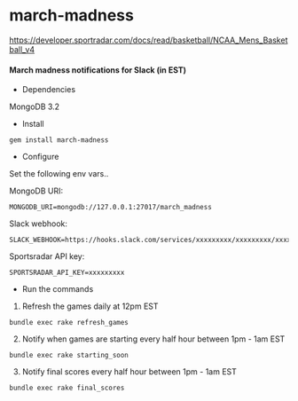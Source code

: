 # march-madness
https://developer.sportradar.com/docs/read/basketball/NCAA_Mens_Basketball_v4

#### March madness notifications for Slack (in EST)

* Dependencies

MongoDB 3.2

* Install

```
gem install march-madness
```

* Configure

Set the following env vars..

MongoDB URI:
```
MONGODB_URI=mongodb://127.0.0.1:27017/march_madness
```

Slack webhook:
```
SLACK_WEBHOOK=https://hooks.slack.com/services/xxxxxxxxx/xxxxxxxxx/xxxxxxxxx
```

Sportsradar API key:
```
SPORTSRADAR_API_KEY=xxxxxxxxx
```


* Run the commands

1. Refresh the games daily at 12pm EST
```
bundle exec rake refresh_games
```
2. Notify when games are starting every half hour between 1pm - 1am EST 
```
bundle exec rake starting_soon
```
3. Notify final scores every half hour between 1pm - 1am EST 
```
bundle exec rake final_scores
```
